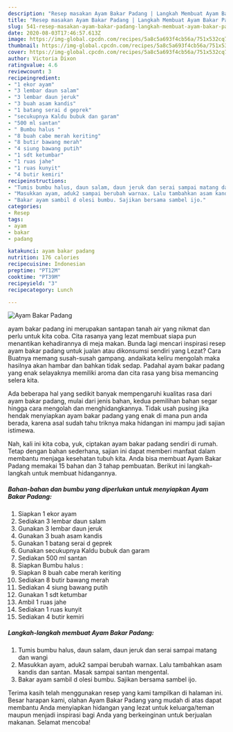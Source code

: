 ```yaml
---
description: "Resep masakan Ayam Bakar Padang | Langkah Membuat Ayam Bakar Padang Yang Sempurna"
title: "Resep masakan Ayam Bakar Padang | Langkah Membuat Ayam Bakar Padang Yang Sempurna"
slug: 541-resep-masakan-ayam-bakar-padang-langkah-membuat-ayam-bakar-padang-yang-sempurna
date: 2020-08-03T17:46:57.613Z
image: https://img-global.cpcdn.com/recipes/5a8c5a693f4cb56a/751x532cq70/ayam-bakar-padang-foto-resep-utama.jpg
thumbnail: https://img-global.cpcdn.com/recipes/5a8c5a693f4cb56a/751x532cq70/ayam-bakar-padang-foto-resep-utama.jpg
cover: https://img-global.cpcdn.com/recipes/5a8c5a693f4cb56a/751x532cq70/ayam-bakar-padang-foto-resep-utama.jpg
author: Victoria Dixon
ratingvalue: 4.6
reviewcount: 3
recipeingredient:
- "1 ekor ayam"
- "3 lembar daun salam"
- "3 lembar daun jeruk"
- "3 buah asam kandis"
- "1 batang serai d geprek"
- "secukupnya Kaldu bubuk dan garam"
- "500 ml santan"
- " Bumbu halus "
- "8 buah cabe merah keriting"
- "8 butir bawang merah"
- "4 siung bawang putih"
- "1 sdt ketumbar"
- "1 ruas jahe"
- "1 ruas kunyit"
- "4 butir kemiri"
recipeinstructions:
- "Tumis bumbu halus, daun salam, daun jeruk dan serai sampai matang dan wangi"
- "Masukkan ayam, aduk2 sampai berubah warnax. Lalu tambahkan asam kandis dan santan. Masak sampai santan mengental."
- "Bakar ayam sambil d olesi bumbu. Sajikan bersama sambel ijo."
categories:
- Resep
tags:
- ayam
- bakar
- padang

katakunci: ayam bakar padang 
nutrition: 176 calories
recipecuisine: Indonesian
preptime: "PT12M"
cooktime: "PT39M"
recipeyield: "3"
recipecategory: Lunch

---
```



![Ayam Bakar Padang](https://img-global.cpcdn.com/recipes/5a8c5a693f4cb56a/751x532cq70/ayam-bakar-padang-foto-resep-utama.jpg)


ayam bakar padang ini merupakan santapan tanah air yang nikmat dan perlu untuk kita coba. Cita rasanya yang lezat membuat siapa pun menantikan kehadirannya di meja makan.
Bunda lagi mencari inspirasi resep ayam bakar padang untuk jualan atau dikonsumsi sendiri yang Lezat? Cara Buatnya memang susah-susah gampang. andaikata keliru mengolah maka hasilnya akan hambar dan bahkan tidak sedap. Padahal ayam bakar padang yang enak selayaknya memiliki aroma dan cita rasa yang bisa memancing selera kita.



Ada beberapa hal yang sedikit banyak mempengaruhi kualitas rasa dari ayam bakar padang, mulai dari jenis bahan, kedua pemilihan bahan segar hingga cara mengolah dan menghidangkannya. Tidak usah pusing jika hendak menyiapkan ayam bakar padang yang enak di mana pun anda berada, karena asal sudah tahu triknya maka hidangan ini mampu jadi sajian istimewa.


Nah, kali ini kita coba, yuk, ciptakan ayam bakar padang sendiri di rumah. Tetap dengan bahan sederhana, sajian ini dapat memberi manfaat dalam membantu menjaga kesehatan tubuh kita. Anda bisa membuat Ayam Bakar Padang memakai 15 bahan dan 3 tahap pembuatan. Berikut ini langkah-langkah untuk membuat hidangannya.

<!--inarticleads1-->

##### Bahan-bahan dan bumbu yang diperlukan untuk menyiapkan Ayam Bakar Padang:

1. Siapkan 1 ekor ayam
1. Sediakan 3 lembar daun salam
1. Gunakan 3 lembar daun jeruk
1. Gunakan 3 buah asam kandis
1. Gunakan 1 batang serai d geprek
1. Gunakan secukupnya Kaldu bubuk dan garam
1. Sediakan 500 ml santan
1. Siapkan  Bumbu halus :
1. Siapkan 8 buah cabe merah keriting
1. Sediakan 8 butir bawang merah
1. Sediakan 4 siung bawang putih
1. Gunakan 1 sdt ketumbar
1. Ambil 1 ruas jahe
1. Sediakan 1 ruas kunyit
1. Sediakan 4 butir kemiri




<!--inarticleads2-->

##### Langkah-langkah membuat Ayam Bakar Padang:

1. Tumis bumbu halus, daun salam, daun jeruk dan serai sampai matang dan wangi
1. Masukkan ayam, aduk2 sampai berubah warnax. Lalu tambahkan asam kandis dan santan. Masak sampai santan mengental.
1. Bakar ayam sambil d olesi bumbu. Sajikan bersama sambel ijo.




Terima kasih telah menggunakan resep yang kami tampilkan di halaman ini. Besar harapan kami, olahan Ayam Bakar Padang yang mudah di atas dapat membantu Anda menyiapkan hidangan yang lezat untuk keluarga/teman maupun menjadi inspirasi bagi Anda yang berkeinginan untuk berjualan makanan. Selamat mencoba!
